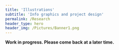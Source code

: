 ```yaml
---
title: 'Illustrations'
subtitle: 'Info graphics and project design'
permalink: /Research
header_type: hero
header_img: /Pictures/Banner1.png
---
```


**Work in progress. Please come back at a later time.**
